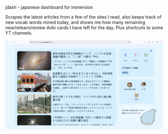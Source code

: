 jdash - japanese dashboard for immersion

Scrapes the latest articles from a few of the sites I read, also keeps track of new vocab words mined today, and shows me how many remaining new/relearn/review Anki cards I have left for the day. Plus shortcuts to some YT channels.

![screenshot](static/img/scrot.png)
